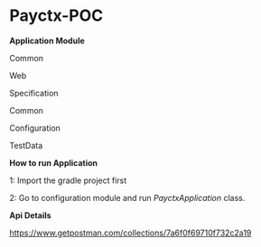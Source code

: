# Payctx-POC

**Application Module**

Common

Web

Specification

Common

Configuration

TestData

**How to run Application**

1: Import the gradle project first

2: Go to configuration module and run _PayctxApplication_ class.

**Api Details**

https://www.getpostman.com/collections/7a6f0f69710f732c2a19

